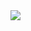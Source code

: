 <img src="https://github-readme-stats.vercel.app/api/top-langs?username=fabriziomusacchio&layout=compact&langs_count=10/">


  

<!--

<a href="https://www.fabriziomusacchio.com"><img src="https://www.fabriziomusacchio.com/assets/images/pixel_tracker_logo_120px.jpg" style="width: 1em;"> fabriziomusacchio.com</a>

<img src="https://github-readme-streak-stats.herokuapp.com/?user=fabriziomusacchio"/>

### Hi there 👋
**FabrizioMusacchio/fabriziomusacchio** is a ✨ _special_ ✨ repository because its `README.md` (this file) appears on your GitHub profile.

Here are some ideas to get you started:

- 🔭 I’m currently working on ...
- 🌱 I’m currently learning ...
- 👯 I’m looking to collaborate on ...
- 🤔 I’m looking for help with ...
- 💬 Ask me about ...
- 📫 How to reach me: ...
- 😄 Pronouns: ...
- ⚡ Fun fact: ...
-->
